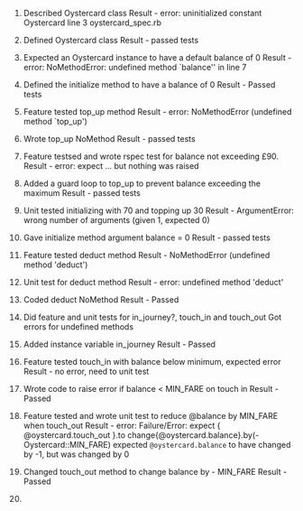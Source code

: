 1. Described Oystercard class
  Result - error: uninitialized constant Oystercard
  line 3 oystercard_spec.rb

2. Defined Oystercard class
  Result - passed tests

3. Expected an Oystercard instance to have a default balance of 0
  Result - error: NoMethodError: undefined method `balance''
  in line 7

4. Defined the initialize method to have a balance of 0
  Result - Passed tests

5. Feature tested top_up method
  Result - error: NoMethodError (undefined method `top_up')

6. Wrote top_up NoMethod
  Result - passed tests

7. Feature testsed and wrote rspec test for balance not exceeding £90.
  Result - error: expect ... but nothing was raised

8. Added a guard loop to top_up to prevent balance exceeding the maximum
  Result - passed tests

9. Unit tested initializing with 70 and topping up 30
  Result - ArgumentError: wrong number of arguments (given 1, expected 0)

10. Gave initialize method argument balance = 0
  Result - passed tests

11. Feature tested deduct method
  Result - NoMethodError (undefined method 'deduct')

12. Unit test for deduct method
  Result - error: undefined method 'deduct'

13. Coded deduct NoMethod
  Result - Passed

14. Did feature and unit tests for in_journey?, touch_in and touch_out
  Got errors for undefined methods

15. Added instance variable in_journey
  Result - Passed

16. Feature tested touch_in with balance below minimum, expected error
  Result - no error, need to unit test

17. Wrote code to raise error if balance < MIN_FARE on touch in
  Result - Passed

18. Feature tested and wrote unit test to reduce @balance by MIN_FARE when touch_out
  Result - error:     Failure/Error: expect { @oystercard.touch_out }.to change{@oystercard.balance}.by(- Oystercard::MIN_FARE)
       expected `@oystercard.balance` to have changed by -1, but was changed by 0

19. Changed touch_out method to change balance by - MIN_FARE
  Result - Passed

20. 
